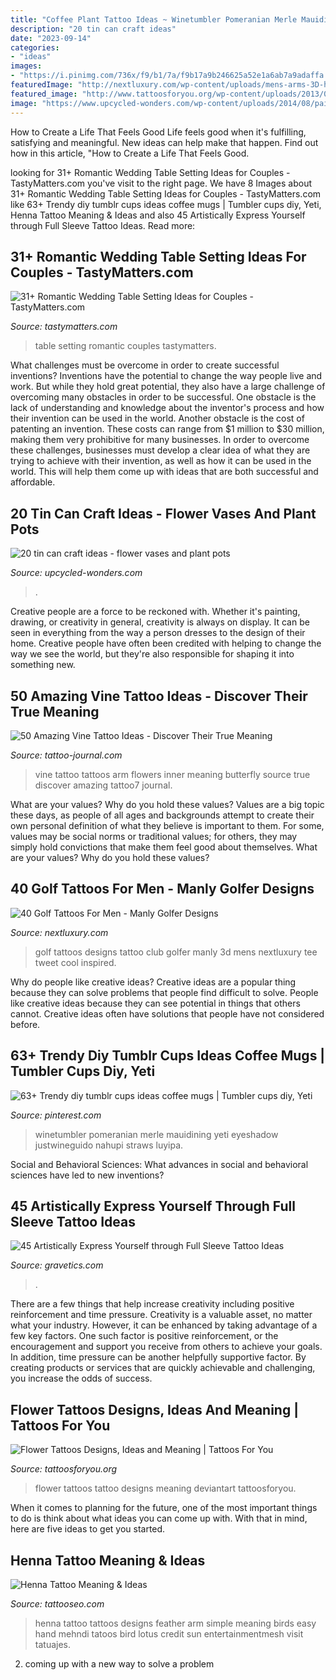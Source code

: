```yaml
---
title: "Coffee Plant Tattoo Ideas ~ Winetumbler Pomeranian Merle Mauidining Yeti Eyeshadow Justwineguido Nahupi Straws Luyipa"
description: "20 tin can craft ideas"
date: "2023-09-14"
categories:
- "ideas"
images:
- "https://i.pinimg.com/736x/f9/b1/7a/f9b17a9b246625a52e1a6ab7a9adaffa.jpg"
featuredImage: "http://nextluxury.com/wp-content/uploads/mens-arms-3D-hands-on-golf-club-tattoo.jpg"
featured_image: "http://www.tattoosforyou.org/wp-content/uploads/2013/09/Flower-Back-Tattoos.jpg"
image: "https://www.upcycled-wonders.com/wp-content/uploads/2014/08/painted-tin-can-craft-ideas-garden-diy-flower-vases-decoration.jpg"
---
```



How to Create a Life That Feels Good
Life feels good when it's fulfilling, satisfying and meaningful. New ideas can help make that happen. Find out how in this article, "How to Create a Life That Feels Good.

	

		
looking for 31+ Romantic Wedding Table Setting Ideas for Couples - TastyMatters.com you've visit to the right page. We have 8 Images about 31+ Romantic Wedding Table Setting Ideas for Couples - TastyMatters.com like 63+ Trendy diy tumblr cups ideas coffee mugs | Tumbler cups diy, Yeti, Henna Tattoo Meaning &amp; Ideas and also 45 Artistically Express Yourself through Full Sleeve Tattoo Ideas. Read more:
		
    
## 31+ Romantic Wedding Table Setting Ideas For Couples - TastyMatters.com

<img loading=lazy src="http://www.tastymatters.com/wp-content/uploads/2017/06/wedding-table-setting-ideas-6.jpg" onerror="this.onerror=null;this.src='https://tse2.mm.bing.net/th?id=OIP.pMPnGgbOyUP6v39zlY0BXQHaLG&amp;pid=15.1';" alt="31+ Romantic Wedding Table Setting Ideas for Couples - TastyMatters.com">

_Source: tastymatters.com_

>table setting romantic couples tastymatters. 

	

What challenges must be overcome in order to create successful inventions?
Inventions have the potential to change the way people live and work. But while they hold great potential, they also have a large challenge of overcoming many obstacles in order to be successful. One obstacle is the lack of understanding and knowledge about the inventor's process and how their invention can be used in the world. Another obstacle is the cost of patenting an invention. These costs can range from $1 million to $30 million, making them very prohibitive for many businesses. In order to overcome these challenges, businesses must develop a clear idea of what they are trying to achieve with their invention, as well as how it can be used in the world. This will help them come up with ideas that are both successful and affordable.

    
## 20 Tin Can Craft Ideas - Flower Vases And Plant Pots

<img loading=lazy src="https://www.upcycled-wonders.com/wp-content/uploads/2014/08/painted-tin-can-craft-ideas-garden-diy-flower-vases-decoration.jpg" onerror="this.onerror=null;this.src='https://tse3.mm.bing.net/th?id=OIP.FJd1Row-trtVvfrsAFOpwwHaLH&amp;pid=15.1';" alt="20 tin can craft ideas - flower vases and plant pots">

_Source: upcycled-wonders.com_

>. 

	

Creative people are a force to be reckoned with. Whether it's painting, drawing, or creativity in general, creativity is always on display. It can be seen in everything from the way a person dresses to the design of their home. Creative people have often been credited with helping to change the way we see the world, but they're also responsible for shaping it into something new.

    
## 50 Amazing Vine Tattoo Ideas - Discover Their True Meaning

<img loading=lazy src="https://tattoo-journal.com/wp-content/uploads/2016/08/vine-tattoo7-650x751.jpg" onerror="this.onerror=null;this.src='https://tse3.mm.bing.net/th?id=OIP.3PPi-OPqAMq-2YzaALR4pwHaIj&amp;pid=15.1';" alt="50 Amazing Vine Tattoo Ideas - Discover Their True Meaning">

_Source: tattoo-journal.com_

>vine tattoo tattoos arm flowers inner meaning butterfly source true discover amazing tattoo7 journal. 

	

What are your values? Why do you hold these values?
Values are a big topic these days, as people of all ages and backgrounds attempt to create their own personal definition of what they believe is important to them. For some, values may be social norms or traditional values; for others, they may simply hold convictions that make them feel good about themselves. What are your values? Why do you hold these values?

    
## 40 Golf Tattoos For Men - Manly Golfer Designs

<img loading=lazy src="http://nextluxury.com/wp-content/uploads/mens-arms-3D-hands-on-golf-club-tattoo.jpg" onerror="this.onerror=null;this.src='https://tse2.mm.bing.net/th?id=OIP.G6svuk1yCvorVT9FgAnp0wAAAA&amp;pid=15.1';" alt="40 Golf Tattoos For Men - Manly Golfer Designs">

_Source: nextluxury.com_

>golf tattoos designs tattoo club golfer manly 3d mens nextluxury tee tweet cool inspired. 

	

Why do people like creative ideas?
Creative ideas are a popular thing because they can solve problems that people find difficult to solve. People like creative ideas because they can see potential in things that others cannot. Creative ideas often have solutions that people have not considered before.

    
## 63+ Trendy Diy Tumblr Cups Ideas Coffee Mugs | Tumbler Cups Diy, Yeti

<img loading=lazy src="https://i.pinimg.com/736x/f9/b1/7a/f9b17a9b246625a52e1a6ab7a9adaffa.jpg" onerror="this.onerror=null;this.src='https://tse1.mm.bing.net/th?id=OIP.yoc_DC-C4yaT6rktl4k2rwAAAA&amp;pid=15.1';" alt="63+ Trendy diy tumblr cups ideas coffee mugs | Tumbler cups diy, Yeti">

_Source: pinterest.com_

>winetumbler pomeranian merle mauidining yeti eyeshadow justwineguido nahupi straws luyipa. 

	

Social and Behavioral Sciences: What advances in social and behavioral sciences have led to new inventions?
 

    
## 45 Artistically Express Yourself Through Full Sleeve Tattoo Ideas

<img loading=lazy src="https://www.gravetics.com/wp-content/uploads/2017/04/sleevetattoo-femaletattooartist-tattoo-tattoos-customtattooing-fullsleevetattoo-1024x1024.jpg" onerror="this.onerror=null;this.src='https://tse2.mm.bing.net/th?id=OIP.4_qAQQYqTFAhbrjR-m42UAHaHa&amp;pid=15.1';" alt="45 Artistically Express Yourself through Full Sleeve Tattoo Ideas">

_Source: gravetics.com_

>. 

	

There are a few things that help increase creativity including positive reinforcement and time pressure.
Creativity is a valuable asset, no matter what your industry. However, it can be enhanced by taking advantage of a few key factors. One such factor is positive reinforcement, or the encouragement and support you receive from others to achieve your goals. In addition, time pressure can be another helpfully supportive factor. By creating products or services that are quickly achievable and challenging, you increase the odds of success.

    
## Flower Tattoos Designs, Ideas And Meaning | Tattoos For You

<img loading=lazy src="http://www.tattoosforyou.org/wp-content/uploads/2013/09/Flower-Back-Tattoos.jpg" onerror="this.onerror=null;this.src='https://tse2.mm.bing.net/th?id=OIP.xe6n6oUOU43X_a3xf7m4pQHaJ4&amp;pid=15.1';" alt="Flower Tattoos Designs, Ideas and Meaning | Tattoos For You">

_Source: tattoosforyou.org_

>flower tattoos tattoo designs meaning deviantart tattoosforyou. 

	

When it comes to planning for the future, one of the most important things to do is think about what ideas you can come up with. With that in mind, here are five ideas to get you started. 

    
## Henna Tattoo Meaning &amp; Ideas

<img loading=lazy src="http://www.tattooseo.com/wp-content/uploads/2017/01/Henna-Tattoos-35.jpg" onerror="this.onerror=null;this.src='https://tse3.mm.bing.net/th?id=OIP.v-4J8fkMW5a7zVw9998mZwAAAA&amp;pid=15.1';" alt="Henna Tattoo Meaning &amp; Ideas">

_Source: tattooseo.com_

>henna tattoo tattoos designs feather arm simple meaning birds easy hand mehndi tatoos bird lotus credit sun entertainmentmesh visit tatuajes. 

	

2. coming up with a new way to solve a problem 

